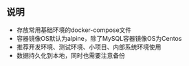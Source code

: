 ## 说明

- 存放常用基础环境的docker-compose文件
- 容器镜像OS默认为alpine，除了MySQL容器镜像OS为Centos
- 推荐开发环境、测试环境、小项目、内部系统环境使用
- 数据持久化到本地，同时也需要注意备份
